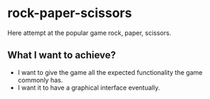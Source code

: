 # rock-paper-scissors

Here attempt at the popular game rock, paper, scissors.

## What I want to achieve?
* I want to give the game all the expected functionality the game commonly has.
* I want it to have a graphical interface eventually.

  
